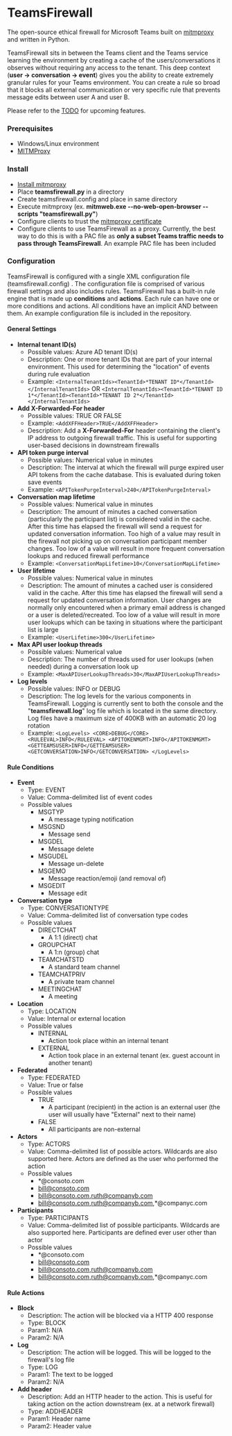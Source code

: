 # TeamsFirewall
The open-source ethical firewall for Microsoft Teams built on [mitmproxy](https://github.com/mitmproxy/mitmproxy) and written in Python.

TeamsFirewall sits in between the Teams client and the Teams service learning the environment by creating a cache of the users/conversations it observes without requiring any access to the tenant. This deep context (**user -> conversation -> event**) gives you the ability to create extremely granular rules for your Teams environment. You can create a rule so broad that it blocks all external communication or very specific rule that prevents message edits between user A and user B.

Please refer to the [TODO](https://github.com/markdepalma/TeamsFirewall/blob/main/TODO.md) for upcoming features.

### Prerequisites
 - Windows/Linux environment
 - [MITMProxy](https://github.com/mitmproxy/mitmproxy)

### Install
 - [Install mitmproxy](https://docs.mitmproxy.org/stable/overview-installation/)
 - Place **teamsfirewall.py** in a directory
 - Create teamsfirewall.config and place in same directory
 - Execute mitmproxy (ex. **mitmweb.exe --no-web-open-browser --scripts "teamsfirewall.py"**)
 - Configure clients to trust the [mitmproxy certificate](https://docs.mitmproxy.org/stable/concepts-certificates/)
 - Configure clients to use TeamsFirewall as a proxy. Currently, the best way to do this is with a PAC file as **only a subset Teams traffic needs to pass through TeamsFirewall**. An example PAC file has been included

### Configuration
TeamsFirewall is configured with a single XML configuration file (teamsfirewall.config) . The configuration file is comprised of various firewall settings and also includes rules. TeamsFirewall has a built-in rule engine that is made up **conditions** and **actions**. Each rule can have one or more conditions and actions. All conditions have an implicit AND between them. An example configuration file is included in the repository.

#### General Settings
 - **Internal tenant ID(s)**
	 - Possible values: Azure AD tenant ID(s)
	 - Description: One or more tenant IDs that are part of your internal environment. This used for determining the "location" of events during rule evaluation
	 - Example: `<InternalTenantIds><TenantId>*TENANT ID*</TenantId></InternalTenantIds>`  OR   `<InternalTenantIds><TenantId>*TENANT ID 1*</TenantId><TenantId>*TENANT ID 2*</TenantId></InternalTenantIds>`
 - **Add X-Forwarded-For header**
	 - Possible values: TRUE OR FALSE
	 - Example: `<AddXFFHeader>TRUE</AddXFFHeader>`
	 - Description: Add a **X-Forwarded-For** header containing the client's IP address to outgoing firewall traffic. This is useful for supporting user-based decisions in downstream firewalls
 - **API token purge interval**
	 - Possible values: Numerical value in minutes
	 - Description: The interval at which the firewall will purge expired user API tokens from the cache database. This is evaluated during token save events
	 - Example: `<APITokenPurgeInterval>240</APITokenPurgeInterval>`
 - **Conversation map lifetime**
	 - Possible values: Numerical value in minutes
	 - Description: The amount of minutes a cached conversation (particularly the participant list) is considered valid in the cache. After this time has elapsed the firewall will send a request for updated conversation information. Too high of a value may result in the firewall not picking up on conversation participant member changes. Too low of a value will result in more frequent conversation lookups and reduced firewall performance
	 - Example: `<ConversationMapLifetime>10</ConversationMapLifetime>`
 - **User lifetime**
	 - Possible values: Numerical value in minutes
	 - Description: The amount of minutes a cached user is considered valid in the cache. After this time has elapsed the firewall will send a request for updated conversation information. User changes are normally only encountered when a primary email address is changed or a user is deleted/recreated. Too low of a value will result in more user lookups which can be taxing in situations where the participant list is large
	 - Example: `<UserLifetime>300</UserLifetime>`
 - **Max API user lookup threads**
	 - Possible values: Numerical value
	 - Description: The number of threads used for user lookups (when needed) during a conversation look up
	 - Example: `<MaxAPIUserLookupThreads>30</MaxAPIUserLookupThreads>`
 - **Log levels**
	 - Possible values: INFO or DEBUG
	 - Description: The log levels for the various components in TeamsFirewall. Logging is currently sent to both the console and the "**teamsfirewall.log**" log file which is located in the same directory. Log files have a maximum size of 400KB with an automatic 20 log rotation
	 - Example: 
	  `<LogLevels>
	<CORE>DEBUG</CORE>
	<RULEEVAL>INFO</RULEEVAL>
	<APITOKENMGMT>INFO</APITOKENMGMT>
	<GETTEAMSUSER>INFO</GETTEAMSUSER>
	<GETCONVERSATION>INFO</GETCONVERSATION> </LogLevels>
`

#### Rule Conditions
 - **Event**
	 - Type: EVENT
	 - Value: Comma-delimited list of event codes
	 - Possible values
		 - MSGTYP
			 - A message typing notification
		 - MSGSND
			 - Message send
		 - MSGDEL
			 - Message delete
		 - MSGUDEL
			 - Message un-delete
		 - MSGEMO
			 - Message reaction/emoji (and removal of)
		 - MSGEDIT
			 - Message edit
 - **Conversation type**
	 - Type: CONVERSATIONTYPE
	 - Value: Comma-delimited list of conversation type codes
	 - Possible values
		 - DIRECTCHAT
			 - A 1:1 (direct) chat
		 - GROUPCHAT
			 - A 1:n (group) chat
		 - TEAMCHATSTD
			 - A standard team channel
		 - TEAMCHATPRIV
			 - A private team channel
		 - MEETINGCHAT
			 - A meeting
 - **Location**
	 - Type: LOCATION
	 - Value: Internal or external location
	 - Possible values
		 - INTERNAL
			 - Action took place within an internal tenant
		 - EXTERNAL
			 - Action took place in an external tenant (ex. guest account in another tenant)
 - **Federated**
	 - Type: FEDERATED
	 - Value: True or false
	 - Possible values
		 - TRUE
			 - A participant (recipient) in the action is an external user (the user will usually have "External" next to their name)
		 - FALSE
			 - All participants are non-external
 - **Actors**
	 - Type: ACTORS
	 - Value: Comma-delimited list of possible actors. Wildcards are also supported here. Actors are defined as the user who performed the action
	 - Possible values
		 - *@consoto.com
		 - bill@consoto.com
		 - bill@consoto.com,ruth@companyb.com
		 - bill@consoto.com,ruth@companyb.com,*@companyc.com
 - **Participants**
	 - Type: PARTICIPANTS
	 - Value: Comma-delimited list of possible participants. Wildcards are also supported here. Participants are defined ever user other than actor
	 - Possible values
		 - *@consoto.com
		 - bill@consoto.com
		 - bill@consoto.com,ruth@companyb.com
		 - bill@consoto.com,ruth@companyb.com,*@companyc.com

#### Rule Actions
 - **Block**
	 - Description: The action will be blocked via a HTTP 400 response
	 - Type: BLOCK
	 - Param1: N/A
	 - Param2: N/A
 - **Log**
	 - Description: The action will be logged. This will be logged to the firewall's log file
	 - Type: LOG
	 - Param1: The text to be logged
	 - Param2: N/A
 - **Add header**
	 - Description: Add an HTTP header to the action. This is useful for taking action on the action downstream (ex. at a network firewall)
	 - Type: ADDHEADER
	 - Param1: Header name
	 - Param2: Header value
